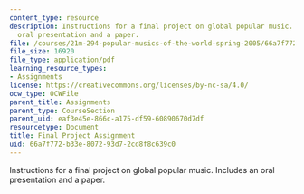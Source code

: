 ```yaml
---
content_type: resource
description: Instructions for a final project on global popular music. Includes an
  oral presentation and a paper.
file: /courses/21m-294-popular-musics-of-the-world-spring-2005/66a7f772b33e807293d72cd8f8c639c0_finalproj.pdf
file_size: 16920
file_type: application/pdf
learning_resource_types:
- Assignments
license: https://creativecommons.org/licenses/by-nc-sa/4.0/
ocw_type: OCWFile
parent_title: Assignments
parent_type: CourseSection
parent_uid: eaf3e45e-866c-a175-df59-60890670d7df
resourcetype: Document
title: Final Project Assignment
uid: 66a7f772-b33e-8072-93d7-2cd8f8c639c0
---
```

Instructions for a final project on global popular music. Includes an oral presentation and a paper.